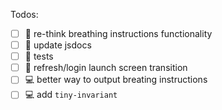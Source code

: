 Todos:

- [ ] 🐛 re-think breathing instructions functionality
- [ ] 🧪 update jsdocs
- [ ] 🧪 tests
- [ ] 🐛 refresh/login launch screen transition
- [ ] 💻 better way to output breating instructions
- [ ] 💻 add `tiny-invariant`
